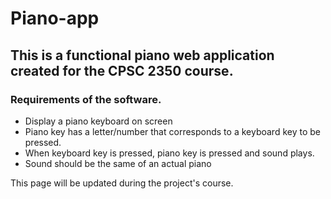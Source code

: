 # Piano-app

## This is a functional piano web application created for the CPSC 2350 course.

### Requirements of the software.

- Display a piano keyboard on screen
- Piano key has a letter/number that corresponds to a keyboard key to be pressed.
- When keyboard key is pressed, piano key is pressed and sound plays.
- Sound should be the same of an actual piano

This page will be updated during the project's course.
